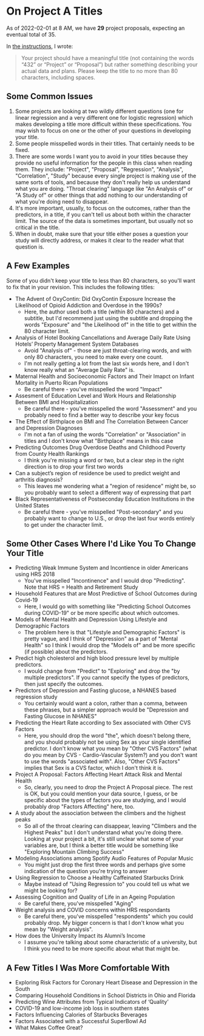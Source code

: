# On Project A Titles

As of 2022-02-01 at 8 AM, we have **29** project proposals, expecting an eventual total of 35.

In [the instructions](https://github.com/THOMASELOVE/432-2022/blob/main/projectA/01_projectA_proposal.md#title-and-authors), I wrote:

> Your project should have a meaningful title (not containing the words “432” or “Project” or “Proposal”) but rather something describing your actual data and plans.
> Please keep the title to no more than 80 characters, including spaces.

## Some Common Issues

1. Some projects are looking at two wildly different questions (one for linear regression and a very different one for logistic regression) which makes developing a title more difficult within these specifications. You may wish to focus on one or the other of your questions in developing your title.
2. Some people misspelled words in their titles. That certainly needs to be fixed.
3. There are some words I want you to avoid in your titles because they provide no useful information for the people in this class when reading them. They include: "Project", "Proposal", "Regression", "Analysis", "Correlation", "Study" because every single project is making use of the same sorts of tools, and because they don't really help us understand what you are doing. "Throat clearing" language like "An Analysis of" or "A Study of" or other things that add nothing to our understanding of what you're doing need to disappear.
4. It's more important, usually, to focus on the outcomes, rather than the predictors, in a title, if you can't tell us about both within the character limit. The source of the data is sometimes important, but usually not so critical in the title.
5. When in doubt, make sure that your title either poses a question your study will directly address, or makes it clear to the reader what that question is.

## A Few Examples

Some of you didn't keep your title to less than 80 characters, so you'll want to fix that in your revision. This includes the following titles:

- The Advent of OxyContin: Did OxyContin Exposure Increase the Likelihood of Opioid Addiction and Overdose in the 1990s?
    - Here, the author used both a title (within 80 characters) and a subtitle, but I'd recommend just using the subtitle and dropping the words "Exposure" and "the Likelihood of" in the title to get within the 80 character limit.
- Analysis of Hotel Booking Cancellations and Average Daily Rate Using Hotels’ Property Management System Databases
    - Avoid "Analysis of" - those are just throat-clearing words, and with only 80 characters, you need to make every one count. 
    - I'm not really getting a lot from the last six words here, and I don't know really what an "Average Daily Rate" is. 
- Maternal Health and Socioeconomic Factors and Their Imapct on Infant Mortality in Puerto Rican Populations
    - Be careful there - you've misspelled the word "Impact" 
- Assesment of Education Level and Work Hours and Relationship Between BMI and Hospitalization
    - Be careful there - you've misspelled the word "Assessment" and you probably need to find a better way to describe your key focus
- The Effect of Birthplace on BMI and The Correlation Between Cancer and Depression Diagnoses
    - I'm not a fan of using the words "Correlation" or "Association" in titles and I don't know what "Birthplace" means in this case
- Predicting Outcomes Drug Overdose Deaths and Childhood Poverty from County Health Rankings
    - I think you're missing a word or two, but a clear step in the right direction is to drop your first two words   
- Can a subject’s region of residence be used to predict weight and arthritis diagnosis?
    - This leaves me wondering what a "region of residence" might be, so you probably want to select a different way of expressing that part
- Black Representativeness of Postseconday Education Institutions in the United States
    - Be careful there - you've misspelled "Post-secondary" and you probably want to change to U.S., or drop the last four words entirely to get under the character limit.

## Some Other Cases Where I'd Like You To Change Your Title

- Predicting Weak Immune System and Incontience in older Americans using HRS 2018
    - You've misspelled "Incontinence" and I would drop "Predicting". Note that HRS = Health and Retirement Study
- Household Features that are Most Predictive of School Outcomes during Covid-19
    - Here, I would go with something like "Predicting School Outcomes during COVID-19" or be more specific about which outcomes.
- Models of Mental Health and Depression Using Lifestyle and Demographic Factors
    - The problem here is that "Lifestyle and Demographic Factors" is pretty vague, and I think of "Depression" as a part of "Mental Health" so I think I would drop the "Models of" and be more specific (if possible) about the predictors.
- Predict high cholesterol and high blood pressure level by multiple predictors.
    - I would change from "Predict" to "Exploring" and drop the "by multiple predictors". If you cannot specify the types of predictors, then just specify the outcomes. 
- Predictors of Depression and Fasting glucose, a NHANES based regression study
    - You certainly would want a colon, rather than a comma, between these phrases, but a simpler approach would be "Depression and Fasting Glucose in NHANES"
- Predicting the Heart Rate according to Sex associated with Other CVS Factors
    - Here, you should drop the word "the", which doesn't belong there, and you should probably not be using Sex as your single identified predictor. I don't know what you mean by "Other CVS Factors" (what do you mean by CVS - Cardio-Vascular System?) and you don't want to use the words "associated with". Also, "Other CVS Factors" implies that Sex is a CVS factor, which I don't think it is.
- Project A Proposal: Factors Affecting Heart Attack Risk and Mental Health
    - So, clearly, you need to drop the Project A Proposal piece. The rest is OK, but you could mention your data source, I guess, or be specific about the types of factors you are studying, and I would probably drop "Factors Affecting" here, too.
- A study about the association between the climbers and the highest peaks
    - So all of the throat clearing can disappear, leaving "Climbers and the Highest Peaks" but I don't understand what you're doing there. Looking at your project a bit, it's still unclear what some of your variables are, but I think a better title would be something like "Exploring Mountain Climbing Success"
- Modeling Associations among Spotify Audio Features of Popular Music
    - You might just drop the first three words and perhaps give some indication of the question you're trying to answer    
- Using Regression to Choose a Healthy Caffeinated Starbucks Drink
    -  Maybe instead of "Using Regression to" you could tell us what we might be looking for?
- Assessing Cognition and Quality of Life in an Ageing Population
    - Be careful there, you've misspelled "Aging"
- Weight analysis and COVID concerns within HRS respondants
    - Be careful there, you've misspelled "respondents" which you could probably drop. My bigger concern is that I don't know what you mean by "Weight analysis".
- How does the University Impact its Alumni’s Income
    - I assume you're talking about some characteristic of a university, but I think you need to be more specific about what that might be. 

## A Few Titles I Was More Comfortable With

- Exploring Risk Factors for Coronary Heart Disease and Depression in the South
- Comparing Household Conditions in School Districts in Ohio and Florida
- Predicting Wine Attributes from Typical Indicators of ‘Quality’
- COVID-19 and low-income job loss in southern states
- Factors Influencing Calories of Starbucks Beverages
- Factors Associated with a Successful SuperBowl Ad
- What Makes Coffee Great?

